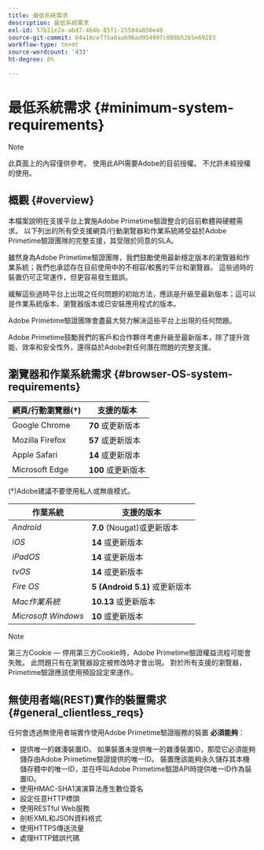```yaml
---
title: 最低系統需求
description: 最低系統需求
exl-id: 57b21e2a-abd7-4b4b-85f1-25584a850e40
source-git-commit: 84a16ce775a0aab96ad954997c008b5265e69283
workflow-type: tm+mt
source-wordcount: '433'
ht-degree: 0%

---
```


# 最低系統需求 {#minimum-system-requirements}

>[!NOTE]
>
>此頁面上的內容僅供參考。 使用此API需要Adobe的目前授權。 不允許未經授權的使用。


## 概觀 {#overview}

本檔案說明在支援平台上實施Adobe Primetime驗證整合的目前軟體與硬體需求。 以下列出的所有受支援網頁/行動瀏覽器和作業系統將受益於Adobe Primetime驗證團隊的完整支援，其受限於同意的SLA。

雖然身為Adobe Primetime驗證團隊，我們鼓勵使用最新穩定版本的瀏覽器和作業系統；我們也承認存在目前使用中的不相容/較舊的平台和瀏覽器。 這些過時的裝置仍可正常運作，但更容易發生錯誤。

緩解這些過時平台上出現之任何問題的初始方法，應該是升級至最新版本；這可以是作業系統版本、瀏覽器版本或已安裝應用程式的版本。

Adobe Primetime驗證團隊會盡最大努力解決這些平台上出現的任何問題。

Adobe Primetime鼓勵我們的客戶和合作夥伴考慮升級至最新版本，除了提升效能、效率和安全性外，還得益於Adobe對任何潛在問題的完整支援。


## 瀏覽器和作業系統需求 {#browser-OS-system-requirements}


| 網頁/行動瀏覽器(†) | 支援的版本 |
|---|---|
| Google Chrome | **70** 或更新版本 |
| Mozilla Firefox | **57** 或更新版本 |
| Apple Safari | **14** 或更新版本 |
| Microsoft Edge | **100** 或更新版本 |

(†)Adobe建議不要使用私人或無痕模式。

| 作業系統 | 支援的版本 |
|---|---|
| *Android* | **7.0** (Nougat)或更新版本 |
| *iOS* | **14** 或更新版本 |
| *iPadOS* | **14** 或更新版本 |
| *tvOS* | **14** 或更新版本 |
| *Fire OS* | **5 (Android 5.1)** 或更新版本 |
| *Mac作業系統* | **10.13** 或更新版本 |
| *Microsoft Windows* | **10** 或更新版本 |




>[!NOTE]
>
>第三方Cookie — 停用第三方Cookie時，Adobe Primetime驗證權益流程可能會失敗。  此問題只有在瀏覽器設定被修改時才會出現。 對於所有支援的瀏覽器，Primetime驗證應該使用預設設定來運作。


## 無使用者端(REST)實作的裝置需求 {#general_clientless_reqs}


任何會透過無使用者端實作使用Adobe Primetime驗證服務的裝置 **必須能夠**：

* 提供唯一的雜湊裝置ID。 如果裝置未提供唯一的雜湊裝置ID，那麼它必須能夠儲存由Adobe Primetime驗證提供的唯一ID。 裝置應該能夠永久儲存其本機儲存體中的唯一ID，並在呼叫Adobe Primetime驗證API時提供唯一ID作為裝置ID。
* 使用HMAC-SHA1演演算法產生數位簽名
* 設定任意HTTP標頭
* 使用RESTful Web服務
* 剖析XML和JSON資料格式
* 使用HTTPS傳送流量
* 處理HTTP錯誤代碼
